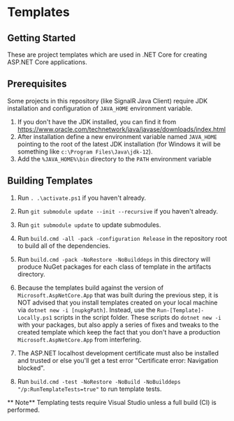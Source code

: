 # Templates

## Getting Started
These are project templates which are used in .NET Core for creating ASP.NET Core applications.

## Prerequisites
Some projects in this repository (like SignalR Java Client) require JDK installation and configuration of `JAVA_HOME` environment variable.
1. If you don't have the JDK installed, you can find it from https://www.oracle.com/technetwork/java/javase/downloads/index.html
1. After installation define a new environment variable named `JAVA_HOME` pointing to the root of the latest JDK installation (for Windows it will be something like `c:\Program Files\Java\jdk-12`).
1. Add the `%JAVA_HOME%\bin` directory to the `PATH` environment variable

## Building Templates
1. Run `. .\activate.ps1` if you haven't already.

1. Run `git submodule update --init --recursive` if you haven't already.
1. Run `git submodule update` to update submodules.
1. Run `build.cmd -all -pack -configuration Release` in the repository root to build all of the dependencies.
1. Run `build.cmd -pack -NoRestore -NoBuilddeps` in this directory will produce NuGet packages for each class of template in the artifacts directory.
1. Because the templates build against the version of `Microsoft.AspNetCore.App` that was built during the previous step, it is NOT advised that you install templates created on your local machine via `dotnet new -i [nupkgPath]`. Instead, use the `Run-[Template]-Locally.ps1` scripts in the script folder. These scripts do `dotnet new -i` with your packages, but also apply a series of fixes and tweaks to the created template which keep the fact that you don't have a production `Microsoft.AspNetCore.App` from interfering.
1. The ASP.NET localhost development certificate must also be installed and trusted or else you'll get a test error "Certificate error: Navigation blocked".
1. Run `build.cmd -test -NoRestore -NoBuild -NoBuilddeps "/p:RunTemplateTests=true"` to run template tests.

** Note** Templating tests require Visual Studio unless a full build (CI) is performed.
